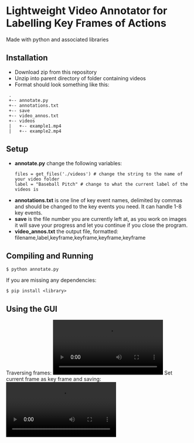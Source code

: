 # Lightweight Video Annotator for Labelling Key Frames of Actions
Made with python and associated libraries
## Installation
 - Download zip from this repository
 - Unzip into parent directory of folder containing videos
 - Format should look something like this:
 ```
  .
  +-- annotate.py
  +-- annotations.txt
  +-- save
  +-- video_annos.txt
  +-- videos
  |   +-- example1.mp4
  |   +-- example2.mp4
 ```

## Setup
 - **annotate.py** change the following variables:
      ```
      files = get_files('./videos') # change the string to the name of your video folder
      label = "Baseball Pitch" # change to what the current label of the videos is
      ```
 - **annotations.txt** is one line of key event names, delimited by commas and should be changed to the key events you need. It can handle 1-8 key events.
 - **save** is the file number you are currently left at, as you work on images it will save your progress and let you continue if you close the program.
 - **video_annos.txt** the output file, formatted: filename,label,keyframe,keyframe,keyframe,keyframe 
## Compiling and Running
```
$ python annotate.py
```
If you are missing any dependencies:
```
$ pip install <library>
```
## Using the GUI
Traversing frames:
![](gifs/traverse.mov)
Set current frame as key frame and saving:
![](gifs/set.mov)

